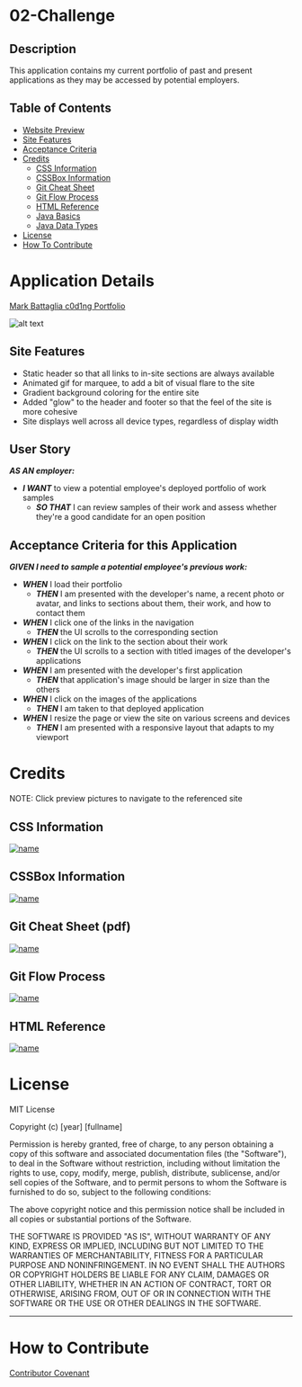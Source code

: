# 02-Challenge

## Description

This application contains my current portfolio of past and present applications as they may be accessed by potential employers.

## Table of Contents

- [Website Preview](#website-preview)
- [Site Features](#site-features)
- [Acceptance Criteria](#acceptance-criteria-for-this-application)
- [Credits](#credits)
    - [CSS Information](#css-information)
    - [CSSBox Information](#cssbox-information)
    - [Git Cheat Sheet](#git-cheat-sheet-pdf)
    - [Git Flow Process](#git-flow-process)
    - [HTML Reference](#html-reference)
    - [Java Basics](#java-basics)
    - [Java Data Types](#java-data-types)
- [License](#license)
- [How To Contribute](#how-to-contribute)

# Application Details

[Mark Battaglia c0d1ng Portfolio](https://estee3.github.io/03-Challenge/)

![alt text](assets/images/Portfolio%20Site.png)

## Site Features
- Static header so that all links to in-site sections are always available
- Animated gif for marquee, to add a bit of visual flare to the site
- Gradient background coloring for the entire site
- Added "glow" to the header and footer so that the feel of the site is more cohesive
- Site displays well across all device types, regardless of display width

## User Story
***AS AN employer:***
- ***I WANT*** to view a potential employee's deployed portfolio of work samples
    - ***SO THAT*** I can review samples of their work and assess whether they're a good candidate for an open position

## Acceptance Criteria for this Application
***GIVEN I need to sample a potential employee's previous work:***

- ***WHEN*** I load their portfolio
    - ***THEN*** I am presented with the developer's name, a recent photo or avatar, and links to sections about them, their work, and how to contact them
- ***WHEN*** I click one of the links in the navigation
    - ***THEN*** the UI scrolls to the corresponding section
- ***WHEN*** I click on the link to the section about their work
    - ***THEN*** the UI scrolls to a section with titled images of the developer's applications
- ***WHEN*** I am presented with the developer's first application
    - ***THEN*** that application's image should be larger in size than the others
- ***WHEN*** I click on the images of the applications
    - ***THEN*** I am taken to that deployed application
- ***WHEN*** I resize the page or view the site on various screens and devices
    - ***THEN*** I am presented with a responsive layout that adapts to my viewport

# Credits
NOTE: Click preview pictures to navigate to the referenced site

## CSS Information
[![name](assets/images/CSS.png)](https://developer.mozilla.org/en-US/docs/Web/CSS)

## CSSBox Information
[![name](assets/images/CSSBox.png)](https://developer.mozilla.org/en-US/docs/Learn/CSS/Building_blocks/The_box_model)

## Git Cheat Sheet (pdf)
[![name](assets/images/GitCheatSheet.png)](https://education.github.com/git-cheat-sheet-education.pdf)

## Git Flow Process
[![name](assets/images/GitFlow.png)](https://docs.github.com/en/get-started/quickstart/github-flow)

## HTML Reference
[![name](assets/images/HTMLReference.png)](https://www.w3schools.com/tags/tag_meta.asp)

# License

MIT License

Copyright (c) [year] [fullname]

Permission is hereby granted, free of charge, to any person obtaining a copy
of this software and associated documentation files (the "Software"), to deal
in the Software without restriction, including without limitation the rights
to use, copy, modify, merge, publish, distribute, sublicense, and/or sell
copies of the Software, and to permit persons to whom the Software is
furnished to do so, subject to the following conditions:

The above copyright notice and this permission notice shall be included in all
copies or substantial portions of the Software.

THE SOFTWARE IS PROVIDED "AS IS", WITHOUT WARRANTY OF ANY KIND, EXPRESS OR
IMPLIED, INCLUDING BUT NOT LIMITED TO THE WARRANTIES OF MERCHANTABILITY,
FITNESS FOR A PARTICULAR PURPOSE AND NONINFRINGEMENT. IN NO EVENT SHALL THE
AUTHORS OR COPYRIGHT HOLDERS BE LIABLE FOR ANY CLAIM, DAMAGES OR OTHER
LIABILITY, WHETHER IN AN ACTION OF CONTRACT, TORT OR OTHERWISE, ARISING FROM,
OUT OF OR IN CONNECTION WITH THE SOFTWARE OR THE USE OR OTHER DEALINGS IN THE
SOFTWARE.

---

# How to Contribute

[Contributor Covenant](https://www.contributor-covenant.org/)